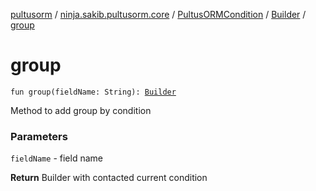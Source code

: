 [pultusorm](../../../index.md) / [ninja.sakib.pultusorm.core](../../index.md) / [PultusORMCondition](../index.md) / [Builder](index.md) / [group](.)

# group

`fun group(fieldName: String): `[`Builder`](index.md)

Method to add group by condition

### Parameters

`fieldName` - field name

**Return**
Builder with contacted current condition

